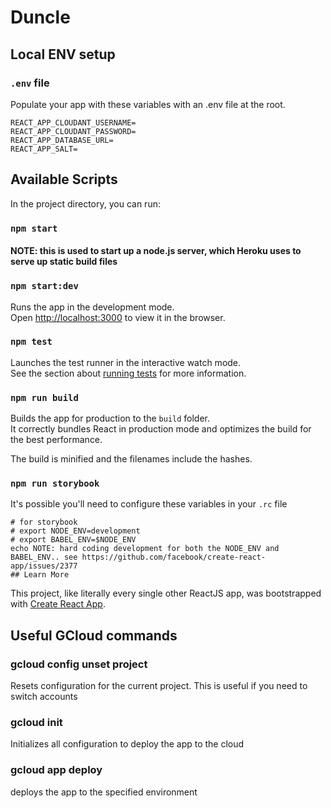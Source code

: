 # Duncle

## Local ENV setup

### `.env` file
Populate your app with these variables with an .env file at the root.
```
REACT_APP_CLOUDANT_USERNAME=
REACT_APP_CLOUDANT_PASSWORD=
REACT_APP_DATABASE_URL=
REACT_APP_SALT=
```

## Available Scripts

In the project directory, you can run:

### `npm start`
#### NOTE: this is used to start up a node.js server, which Heroku uses to serve up static build files  

### `npm start:dev`

Runs the app in the development mode.<br />
Open [http://localhost:3000](http://localhost:3000) to view it in the browser.

### `npm test`

Launches the test runner in the interactive watch mode.<br />
See the section about [running tests](https://facebook.github.io/create-react-app/docs/running-tests) for more information.

### `npm run build`

Builds the app for production to the `build` folder.<br />
It correctly bundles React in production mode and optimizes the build for the best performance.

The build is minified and the filenames include the hashes.<br />

### `npm run storybook`
It's possible you'll need to configure these variables in your `.rc` file

```
# for storybook
# export NODE_ENV=development
# export BABEL_ENV=$NODE_ENV
echo NOTE: hard coding development for both the NODE_ENV and BABEL_ENV.. see https://github.com/facebook/create-react-app/issues/2377
## Learn More
```

This project, like literally every single other ReactJS app, was bootstrapped with [Create React App](https://github.com/facebook/create-react-app).

## Useful GCloud commands
### gcloud config unset project
Resets configuration for the current project. This is useful if you need to switch accounts

### gcloud init
Initializes all configuration to deploy the app to the cloud

### gcloud app deploy
deploys the app to the specified environment